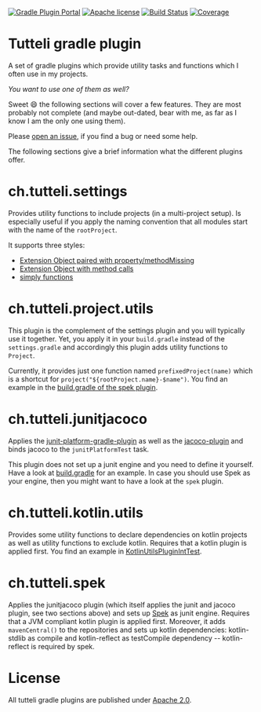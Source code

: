 [![Gradle Plugin Portal](https://img.shields.io/badge/gradle%20plugin-v0.8.0-blue.svg)](https://plugins.gradle.org/plugin/com.google.cloud.tools.jib)
[![Apache license](https://img.shields.io/badge/license-Apache%202.0-brightgreen.svg)](http://opensource.org/licenses/Apache2.0)
[![Build Status](https://travis-ci.org/robstoll/tutteli-gradle-plugins.svg?branch=master)](https://travis-ci.org/robstoll/tutteli-gradle-plugins/branches)
[![Coverage](https://codecov.io/github/robstoll/tutteli-gradle-plugins/coverage.svg?branch=master)](https://codecov.io/github/robstoll/tutteli-gradle-plugins?branch=master)

# Tutteli gradle plugin
A set of gradle plugins which provide utility tasks and functions which I often use in my projects.

*You want to use one of them as well?*

Sweet :smile: the following sections will cover a few features.
They are most probably not complete
(and maybe out-dated, bear with me, as far as I know I am the only one using them).

Please [open an issue](https://github.com/robstoll/tutteli-gradle-plugins/issues/new),
if you find a bug or need some help.

The following sections give a brief information what the different plugins offer.

# ch.tutteli.settings
Provides utility functions to include projects (in a multi-project setup).
Is especially useful if you apply the naming convention that all modules start with the name of the `rootProject`.

It supports three styles:
- [Extension Object paired with property/methodMissing](https://github.com/robstoll/tutteli-gradle-plugins/tree/=master/tutteli-gradle-settings/src/test/groovy/ch/tutteli/gradle/settings/SettingsUtilPluginIntTest.groovy#L29)
- [Extension Object with method calls](https://github.com/robstoll/tutteli-gradle-plugins/tree/=master/tutteli-gradle-settings/src/test/groovy/ch/tutteli/gradle/settings/SettingsUtilPluginIntTest.groovy#L94)
- [simply functions](https://github.com/robstoll/tutteli-gradle-plugins/tree/=master/tutteli-gradle-settings/src/test/groovy/ch/tutteli/gradle/settings/SettingsUtilPluginIntTest.groovy#L175)

# ch.tutteli.project.utils
This plugin is the complement of the settings plugin and you will typically use it together. 
Yet, you apply it in your `build.gradle` instead of the `settings.gradle` and accordingly this plugin adds utility functions to `Project`.

Currently, it provides just one function named `prefixedProject(name)` which is a shortcut for `project("${rootProject.name}-$name")`.
You find an example in the [build.gradle of the spek plugin](https://github.com/robstoll/tutteli-gradle-plugins/tree/=master/tutteli-gradle-spek/build.gradle#L20).

# ch.tutteli.junitjacoco
Applies the [junit-platform-gradle-plugin](https://junit.org/junit5/docs/current/user-guide/#running-tests-build-gradle)
as well as the [jacoco-plugin](https://docs.gradle.org/current/userguide/jacoco_plugin.html)
and binds jacoco to the `junitPlatformTest` task.

This plugin does not set up a junit engine and you need to define it yourself. 
Have a look at [build.gradle](https://github.com/robstoll/tutteli-gradle-plugins/tree/=master/build.gradle#L51)
for an example.
In case you should use Spek as your engine, then you might want to have a look at the `spek` plugin.

# ch.tutteli.kotlin.utils
Provides some utility functions to declare dependencies on kotlin projects as well as utility functions to exclude kotlin.
Requires that a kotlin plugin is applied first.
You find an example in [KotlinUtilsPluginIntTest](https://github.com/robstoll/tutteli-gradle-plugins/tree/=master/tutteli-gradle-kotlin-utils/src/test/groovy/ch/tutteli/gradle/kotlin/KotlinUtilsPluginIntTest.groovy#L35).

# ch.tutteli.spek
Applies the junitjacoco plugin (which itself applies the junit and jacoco plugin, see two sections above) 
and sets up [Spek](http://spekframework.org/) as junit engine.
Requires that a JVM compliant kotlin plugin is applied first.
Moreover, it adds `mavenCentral()` to the repositories and sets up kotlin dependencies:
kotlin-stdlib as compile and kotlin-reflect as testCompile dependency -- kotlin-reflect is required by spek.

# License
All tutteli gradle plugins are published under [Apache 2.0](http://opensource.org/licenses/Apache2.0).
